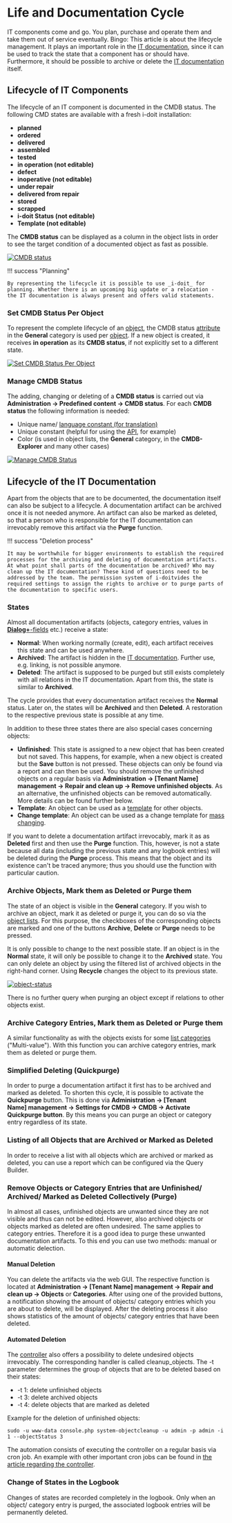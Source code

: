 # Life and Documentation Cycle

IT components come and go. You plan, purchase and operate them and take them out of service eventually. Bingo: This article is about the lifecycle management. It plays an important role in the [IT documentation](../glossary.md), since it can be used to track the state that a component has or should have. Furthermore, it should be possible to archive or delete the [IT documentation](../glossary.md) itself.

## Lifecycle of IT Components

The lifecycle of an IT component is documented in the CMDB status. The following CMD states are available with a fresh i-doit installation:

-   **planned**
-   **ordered**
-   **delivered**
-   **assembled**
-   **tested**
-   **in operation (not editable)**
-   **defect**
-   **inoperative (not editable)**
-   **under repair**
-   **delivered from repair**
-   **stored**
-   **scrapped**
-   **i-doit Status (not editable)**
-   **Template (not editable)**

The **CMDB status** can be displayed as a column in the object lists in order to see the target condition of a documented object as fast as possible.

[![CMDB status](../assets/images/en/basics/life-and-documentation-cycle/1-ladc.png)](../assets/images/en/basics/life-and-documentation-cycle/1-ladc.png)

!!! success "Planning"

    By representing the lifecycle it is possible to use _i-doit_ for planning. Whether there is an upcoming big update or a relocation - the IT documentation is always present and offers valid statements.

### Set CMDB Status Per Object

To represent the complete lifecycle of an [object](../glossary.md), the CMDB status [attribute](../glossary.md) in the **General** category is used per [object](../glossary.md). If a new object is created, it receives **in operation** as its **CMDB status**, if not explicitly set to a different state.

[![Set CMDB Status Per Object](../assets/images/en/basics/life-and-documentation-cycle/2-ladc.png)](../assets/images/en/basics/life-and-documentation-cycle/2-ladc.png)

### Manage CMDB Status

The adding, changing or deleting of a **CMDB status** is carried out via **Administration → Predefined content → CMDB status**. For each **CMDB status** the following information is needed:

-   Unique name/ [language constant (for translation)](../system-administration/localization.md)
-   Unique constant (helpful for using the [API](../i-doit-pro-add-ons/api/index.md), for example)
-   Color (is used in object lists, the **General** category, in the **CMDB-Explorer** and many other cases)

[![Manage CMDB Status](../assets/images/en/basics/life-and-documentation-cycle/3-ladc.png)](../assets/images/en/basics/life-and-documentation-cycle/3-ladc.png)

## Lifecycle of the IT Documentation

Apart from the objects that are to be documented, the documentation itself can also be subject to a lifecycle. A documentation artifact can be archived once it is not needed anymore. An artifact can also be marked as deleted, so that a person who is responsible for the IT documentation can irrevocably remove this artifact via the **Purge** function.

!!! success "Deletion process"

    It may be worthwhile for bigger environments to establish the required processes for the archiving and deleting of documentation artifacts. At what point shall parts of the documentation be archived? Who may clean up the IT documentation? These kind of questions need to be addressed by the team. The permission system of i-doitvides the required settings to assign the rights to archive or to purge parts of the documentation to specific users.

### States

Almost all documentation artifacts (objects, category entries, values in [**Dialog+**\-fields](./dialog-admin.md) etc.) receive a state:

-   **Normal**: When working normally (create, edit), each artifact receives this state and can be used anywhere.
-   **Archived**: The artifact is hidden in the [IT documentation](../glossary.md). Further use, e.g. linking, is not possible anymore.
-   **Deleted**: The artifact is supposed to be purged but still exists completely with all relations in the IT documentation. Apart from this, the state is similar to **Archived**.

The cycle provides that every documentation artifact receives the **Normal** status. Later on, the states will be **Archived** and then **Deleted**. A restoration to the respective previous state is possible at any time.

In addition to these three states there are also special cases concerning objects:

-   **Unfinished**: This state is assigned to a new object that has been created but not saved. This happens, for example, when a new object is created but the **Save** button is not pressed. These objects can only be found via a report and can then be used. You should remove the unfinished objects on a regular basis via **Administration → [Tenant Name] management → Repair and clean up → Remove unfinished objects**. As an alternative, the unfinished objects can be removed automatically. More details can be found further below.
-   **Template**: An object can be used as a [template](../efficient-documentation/templates.md) for other objects.
-   **Change template**: An object can be used as a change template for [mass changing](../efficient-documentation/mass-change.md).

If you want to delete a documentation artifact irrevocably, mark it as as **Deleted** first and then use the **Purge** function. This, however, is not a state because all data (including the previous state and any logbook entries) will be deleted during the **Purge** process. This means that the object and its existence can't be traced anymore; thus you should use the function with particular caution.

### Archive Objects, Mark them as Deleted or Purge them

The state of an object is visible in the **General** category. If you wish to archive an object, mark it as deleted or purge it, you can do so via the [object lists](./object-list/index.md). For this purpose, the checkboxes of the corresponding objects are marked and one of the buttons **Archive**, **Delete** or **Purge** needs to be pressed.

It is only possible to change to the next possible state. If an object is in the **Normal** state, it will only be possible to change it to the **Archived** state. You can only delete an object by using the filtered list of archived objects in the right-hand corner. Using **Recycle** changes the object to its previous state.

[![object-status](../assets/images/en/basics/life-and-documentation-cycle/4-ladc.png)](../assets/images/en/basics/life-and-documentation-cycle/4-ladc.png)

There is no further query when purging an object except if relations to other objects exist.

### Archive Category Entries, Mark them as Deleted or Purge them

A similar functionality as with the objects exists for some [list categories](../glossary.md) ("Multi-value"). With this function you can archive category entries, mark them as deleted or purge them.

### Simplified Deleting (Quickpurge)

In order to purge a documentation artifact it first has to be archived and marked as deleted. To shorten this cycle, it is possible to activate the **Quickpurge** button. This is done via **Administration → [Tenant Name] management → Settings for CMDB → CMDB → Activate Quickpurge button**. By this means you can purge an object or category entry regardless of its state.

### Listing of all Objects that are Archived or Marked as Deleted

In order to receive a list with all objects which are archived or marked as deleted, you can use a report which can be configured via the Query Builder.

### Remove Objects or Category Entries that are Unfinished/ Archived/ Marked as Deleted Collectively (**Purge**)

In almost all cases, unfinished objects are unwanted since they are not visible and thus can not be edited. However, also archived objects or objects marked as deleted are often undesired. The same applies to category entries. Therefore it is a good idea to purge these unwanted documentation artifacts. To this end you can use two methods: manual or automatic delection.

#### Manual Deletion

You can delete the artifacts via the web GUI. The respective function is located at **Administration → [Tenant Name] management → Repair and clean up → Objects** or **Categories**. After using one of the provided buttons, a notification showing the amount of objects/ category entries which you are about to delete, will be displayed. After the deleting process it also shows statistics of the amount of objects/ category entries that have been deleted.

#### Automated Deletion

The [controller](../automation-and-integration/cli/index.md) also offers a possibility to delete undesired objects irrevocably. The corresponding handler is called cleanup_objects. The -t parameter determines the group of objects that are to be deleted based on their states:

-   -t 1: delete unfinished objects
-   -t 3: delete archived objects
-   -t 4: delete objects that are marked as deleted

Example for the deletion of unfinished objects:

    sudo -u www-data console.php system-objectcleanup -u admin -p admin -i 1 --objectStatus 3

The automation consists of executing the controller on a regular basis via cron job. An example with other important cron jobs can be found in [the article regarding the controller](../automation-and-integration/cli/index.md).

### Change of States in the Logbook

Changes of states are recorded completely in the logbook. Only when an object/ category entry is purged, the associated logbook entries will be permanently deleted.
